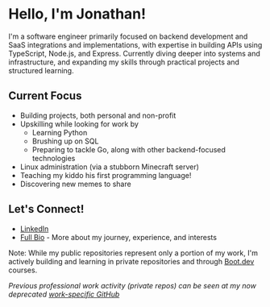 # Hello, I'm Jonathan! 

I'm a software engineer primarily focused on backend development and SaaS integrations and implementations, with expertise in building APIs using TypeScript, Node.js, and Express. Currently diving deeper into systems and infrastructure, and expanding my skills through practical projects and structured learning.

## Current Focus
- Building projects, both personal and non-profit
- Upskilling while looking for work by
  - Learning Python
  - Brushing up on SQL
  - Preparing to tackle Go, along with other backend-focused technologies
- Linux administration (via a stubborn Minecraft server)
- Teaching my kiddo his first programming language!
- Discovering new memes to share

## Let's Connect!
- [LinkedIn](https://www.linkedin.com/in/jonathandev/)
- [Full Bio](https://github.com/JonathanCrider/README) - More about my journey, experience, and interests

Note: While my public repositories represent only a portion of my work, I'm actively building and learning in private repositories and through [Boot.dev](https://www.boot.dev/) courses.

*Previous professional work activity (private repos) can be seen at my now deprecated [work-specific GitHub](https://github.com/jonathan-fsa)*
